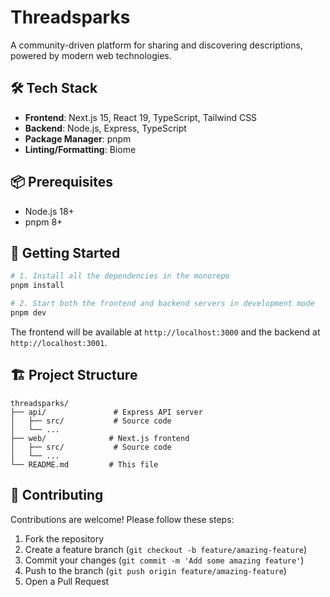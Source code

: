 # Threadsparks 

A community-driven platform for sharing and discovering descriptions, powered by modern web technologies.

## 🛠️ Tech Stack

- **Frontend**: Next.js 15, React 19, TypeScript, Tailwind CSS
- **Backend**: Node.js, Express, TypeScript
- **Package Manager**: pnpm
- **Linting/Formatting**: Biome

## 📦 Prerequisites

- Node.js 18+
- pnpm 8+

## 🚀 Getting Started

```bash
# 1. Install all the dependencies in the monorepo
pnpm install

# 2. Start both the frontend and backend servers in development mode
pnpm dev
```

The frontend will be available at  `http://localhost:3000` and the backend at `http://localhost:3001`.

## 🏗️ Project Structure

```
threadsparks/
├── api/               # Express API server
│   ├── src/           # Source code
│   └── ...
├── web/              # Next.js frontend
│   ├── src/           # Source code
│   └── ...
└── README.md         # This file
```

## 🤝 Contributing

Contributions are welcome! Please follow these steps:

1. Fork the repository
2. Create a feature branch (`git checkout -b feature/amazing-feature`)
3. Commit your changes (`git commit -m 'Add some amazing feature'`)
4. Push to the branch (`git push origin feature/amazing-feature`)
5. Open a Pull Request
